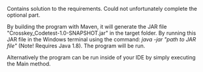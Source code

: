 Contains solution to the requirements. Could not unfortunately complete the
optional part.

By building the program with Maven, it will generate the JAR file "Crosskey_Codetest-1.0-SNAPSHOT.jar" in the target folder.
By running this JAR file in the Windows terminal using the command:
*java -jar "path to JAR file"* (Note! Requires Java 1.8).
The program will be run.

Alternatively the program can be run inside of your IDE by simply executing the Main
method.
